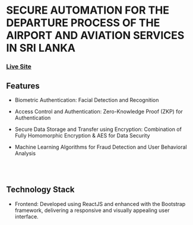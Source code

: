 # SECURE AUTOMATION FOR THE DEPARTURE PROCESS OF THE AIRPORT AND AVIATION SERVICES IN SRI LANKA

### [Live Site](https://listened.netlify.app/)


## Features
- Biometric Authentication: Facial Detection and Recognition
  
- Access Control and Authentication: Zero-Knowledge Proof (ZKP) for Authentication
  
- Secure Data Storage and Transfer using Encryption: Combination of Fully Homomorphic Encryption & AES for Data Security
  
- Machine Learning Algorithms for Fraud Detection and User Behavioral Analysis</li><br></br>
                                   

## Technology Stack

- Frontend: Developed using ReactJS and enhanced with the Bootstrap framework, delivering a responsive and visually appealing user interface.

